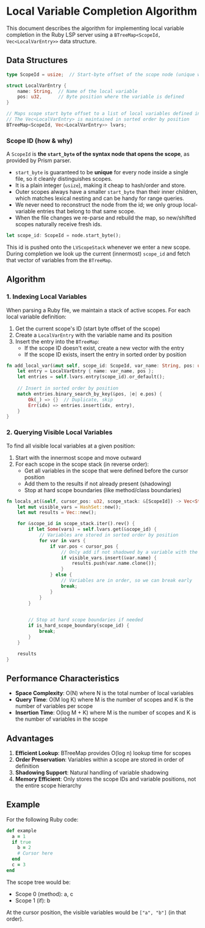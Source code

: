 # Local Variable Completion Algorithm

This document describes the algorithm for implementing local variable completion in the Ruby LSP server using a `BTreeMap<ScopeId, Vec<LocalVarEntry>>` data structure.

## Data Structures

```rust
type ScopeId = usize;  // Start-byte offset of the scope node (unique within the file)

struct LocalVarEntry {
    name: String,  // Name of the local variable
    pos: u32,      // Byte position where the variable is defined
}

// Maps scope start byte offset to a list of local variables defined in that scope
// The Vec<LocalVarEntry> is maintained in sorted order by position
BTreeMap<ScopeId, Vec<LocalVarEntry>> lvars;
```

### Scope ID (how & why)

A `ScopeId` is **the `start_byte` of the syntax node that opens the scope**, as provided by Prism parser.

* `start_byte` is guaranteed to be **unique** for every node inside a single file, so it cleanly distinguishes scopes.
* It is a plain integer (`usize`), making it cheap to hash/order and store.
* Outer scopes always have a smaller `start_byte` than their inner children, which matches lexical nesting and can be handy for range queries.
* We never need to reconstruct the node from the id; we only group local-variable entries that belong to that same scope.
* When the file changes we re-parse and rebuild the map, so new/shifted scopes naturally receive fresh ids.

```rust
let scope_id: ScopeId = node.start_byte();
```

This id is pushed onto the `LVScopeStack` whenever we enter a new scope. During completion we look up the current (innermost) `scope_id` and fetch that vector of variables from the `BTreeMap`.

## Algorithm

### 1. Indexing Local Variables

When parsing a Ruby file, we maintain a stack of active scopes. For each local variable definition:

1. Get the current scope's ID (start byte offset of the scope)
2. Create a `LocalVarEntry` with the variable name and its position
3. Insert the entry into the `BTreeMap`:
   - If the scope ID doesn't exist, create a new vector with the entry
   - If the scope ID exists, insert the entry in sorted order by position

```rust
fn add_local_var(&mut self, scope_id: ScopeId, var_name: String, pos: u32) {
    let entry = LocalVarEntry { name: var_name, pos };
    let entries = self.lvars.entry(scope_id).or_default();
    
    // Insert in sorted order by position
    match entries.binary_search_by_key(&pos, |e| e.pos) {
        Ok(_) => {}  // Duplicate, skip
        Err(idx) => entries.insert(idx, entry),
    }
}
```

### 2. Querying Visible Local Variables

To find all visible local variables at a given position:

1. Start with the innermost scope and move outward
2. For each scope in the scope stack (in reverse order):
   - Get all variables in the scope that were defined before the cursor position
   - Add them to the results if not already present (shadowing)
   - Stop at hard scope boundaries (like method/class boundaries)

```rust
fn locals_at(&self, cursor_pos: u32, scope_stack: &[ScopeId]) -> Vec<String> {
    let mut visible_vars = HashSet::new();
    let mut results = Vec::new();

    for &scope_id in scope_stack.iter().rev() {
        if let Some(vars) = self.lvars.get(&scope_id) {
            // Variables are stored in sorted order by position
            for var in vars {
                if var.pos < cursor_pos {
                    // Only add if not shadowed by a variable with the same name
                    if visible_vars.insert(&var.name) {
                        results.push(var.name.clone());
                    }
                } else {
                    // Variables are in order, so we can break early
                    break;
                }
            }
        }

        
        // Stop at hard scope boundaries if needed
        if is_hard_scope_boundary(scope_id) {
            break;
        }
    }

    results
}
```

## Performance Characteristics

- **Space Complexity**: O(N) where N is the total number of local variables
- **Query Time**: O(M log K) where M is the number of scopes and K is the number of variables per scope
- **Insertion Time**: O(log M + K) where M is the number of scopes and K is the number of variables in the scope

## Advantages

1. **Efficient Lookup**: BTreeMap provides O(log n) lookup time for scopes
2. **Order Preservation**: Variables within a scope are stored in order of definition
3. **Shadowing Support**: Natural handling of variable shadowing
4. **Memory Efficient**: Only stores the scope IDs and variable positions, not the entire scope hierarchy

## Example

For the following Ruby code:

```ruby
def example
  a = 1
  if true
    b = 2
    # Cursor here
  end
  c = 3
end
```

The scope tree would be:
- Scope 0 (method): a, c
- Scope 1 (if): b

At the cursor position, the visible variables would be `["a", "b"]` (in that order).
